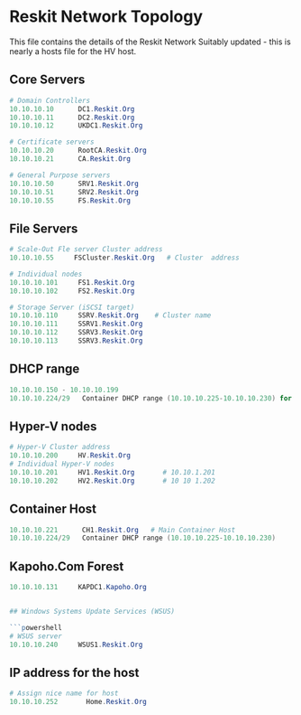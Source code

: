 # Reskit Network Topology

This file contains the details of the Reskit Network
Suitably updated - this is nearly a hosts file for the HV host.

## Core Servers

```powershell
# Domain Controllers
10.10.10.10      DC1.Reskit.Org  
10.10.10.11      DC2.Reskit.Org  
10.10.10.12      UKDC1.Reskit.Org

# Certificate servers
10.10.10.20      RootCA.Reskit.Org  
10.10.10.21      CA.Reskit.Org

# General Purpose servers
10.10.10.50      SRV1.Reskit.Org  
10.10.10.51      SRV2.Reskit.Org  
10.10.10.55      FS.Reskit.Org
```

## File Servers

```powershell
# Scale-Out Fle server Cluster address
10.10.10.55     FSCluster.Reskit.Org   # Cluster  address  

# Individual nodes
10.10.10.101     FS1.Reskit.Org  
10.10.10.102     FS2.Reskit.Org  

# Storage Server (iSCSI target)
10.10.10.110     SSRV.Reskit.Org    # Cluster name
10.10.10.111     SSRV1.Reskit.Org
10.10.10.112     SSRV3.Reskit.Org
10.10.10.113     SSRV3.Reskit.Org
```

## DHCP range
```powershell
10.10.10.150 - 10.10.10.199
10.10.10.224/29   Container DHCP range (10.10.10.225-10.10.10.230) for containers on CH1.Reskit.Org
```

## Hyper-V nodes

```powershell
# Hyper-V Cluster address
10.10.10.200     HV.Reskit.Org
# Individual Hyper-V nodes
10.10.10.201     HV1.Reskit.Org       # 10.10.1.201
10.10.10.202     HV2.Reskit.Org       # 10 10 1.202
```

## Container Host
```powershell
10.10.10.221      CH1.Reskit.Org   # Main Container Host
10.10.10.224/29   Container DHCP range (10.10.10.225-10.10.10.230)        # Container IP range
```

## Kapoho.Com Forest
```powershell
10.10.10.131     KAPDC1.Kapoho.Org


## Windows Systems Update Services (WSUS)

```powershell
# WSUS server
10.10.10.240     WSUS1.Reskit.Org
```

## IP address for the host

```powershell
# Assign nice name for host
10.10.10.252       Home.Reskit.Org  
```
